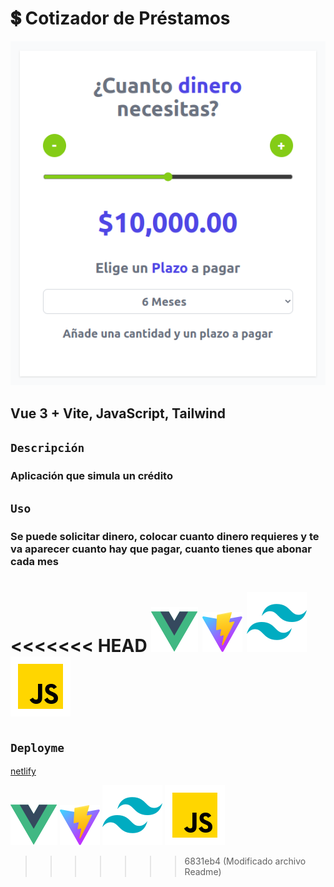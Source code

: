 # :heavy_dollar_sign:    Cotizador de Préstamos

![vista](vista-vue.png)

## Vue 3 + Vite, JavaScript, Tailwind

## `Descripción`

### Aplicación que simula un crédito

## `Uso`

### Se puede solicitar dinero, colocar cuanto dinero requieres y te va aparecer cuanto hay que pagar, cuanto tienes que abonar cada mes 

<<<<<<< HEAD
![logo](vue.svg)
![logo](vite.svg)
![logo](icons8-tailwind-css.svg)
![logo](javascript.svg)
=======
## `Deployme`

[netlify](https://delightful-begonia-ea3d8d.netlify.app/)

   ![logo](vue.svg)
   ![logo](vite.svg)
   ![logo](icons8-tailwind-css.svg)
   ![logo](javascript.svg)
>>>>>>> 6831eb4 (Modificado archivo Readme)
